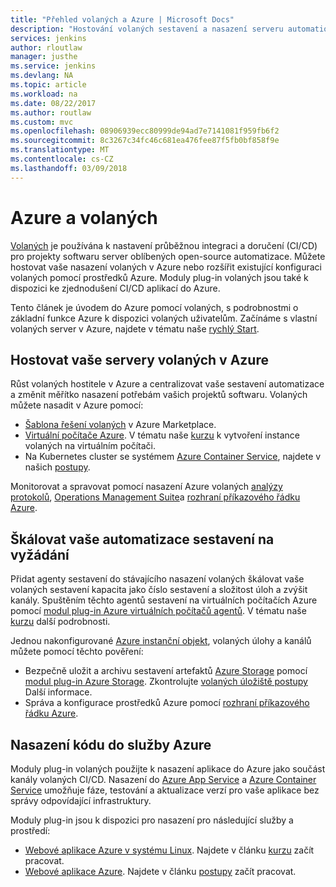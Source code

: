 ```yaml
---
title: "Přehled volaných a Azure | Microsoft Docs"
description: "Hostování volaných sestavení a nasazení serveru automation v Azure a pomocí Azure výpočetní a úložnou kapacitu rozšířit nepřetržité integrace a nasazení kanály (CI/CD)."
services: jenkins
author: rloutlaw
manager: justhe
ms.service: jenkins
ms.devlang: NA
ms.topic: article
ms.workload: na
ms.date: 08/22/2017
ms.author: routlaw
ms.custom: mvc
ms.openlocfilehash: 08906939ecc80999de94ad7e7141081f959fb6f2
ms.sourcegitcommit: 8c3267c34fc46c681ea476fee87f5fb0bf858f9e
ms.translationtype: MT
ms.contentlocale: cs-CZ
ms.lasthandoff: 03/09/2018
---
```

# <a name="azure-and-jenkins"></a>Azure a volaných

[Volaných](https://jenkins.io/) je používána k nastavení průběžnou integraci a doručení (CI/CD) pro projekty softwaru server oblíbených open-source automatizace. Můžete hostovat vaše nasazení volaných v Azure nebo rozšířit existující konfiguraci volaných pomocí prostředků Azure. Moduly plug-in volaných jsou také k dispozici ke zjednodušení CI/CD aplikací do Azure.

Tento článek je úvodem do Azure pomocí volaných, s podrobnostmi o základní funkce Azure k dispozici volaných uživatelům. Začínáme s vlastní volaných server v Azure, najdete v tématu naše [rychlý Start](install-jenkins-solution-template.md).

## <a name="host-your-jenkins-servers-in-azure"></a>Hostovat vaše servery volaných v Azure

Růst volaných hostitele v Azure a centralizovat vaše sestavení automatizace a změnit měřítko nasazení potřebám vašich projektů softwaru. Volaných můžete nasadit v Azure pomocí:
 
- [Šablona řešení volaných](install-jenkins-solution-template.md) v Azure Marketplace.
- [Virtuální počítače Azure](/azure/virtual-machines/linux/overview). V tématu naše [kurzu](/azure/virtual-machines/linux/tutorial-jenkins-github-docker-cicd) k vytvoření instance volaných na virtuálním počítači.
- Na Kubernetes cluster se systémem [Azure Container Service](/azure/container-service/kubernetes/container-service-kubernetes-walkthrough), najdete v našich [postupy](/azure/container-service/kubernetes/container-service-kubernetes-jenkins).

Monitorovat a spravovat pomocí nasazení Azure volaných [analýzy protokolů](/azure/log-analytics/log-analytics-overview), [Operations Management Suite](/azure/operations-management-suite/operations-management-suite-overview)a [rozhraní příkazového řádku Azure](/cli/azure).

## <a name="scale-your-build-automation-on-demand"></a>Škálovat vaše automatizace sestavení na vyžádání

Přidat agenty sestavení do stávajícího nasazení volaných škálovat vaše volaných sestavení kapacita jako číslo sestavení a složitost úloh a zvýšit kanály. Spuštěním těchto agentů sestavení na virtuálních počítačích Azure pomocí [modul plug-in Azure virtuálních počítačů agentů](jenkins-azure-vm-agents.md). V tématu naše [kurzu](/azure/jenkins/jenkins-azure-vm-agents) další podrobnosti.

Jednou nakonfigurované [Azure instanční objekt](/azure/azure-resource-manager/resource-group-overview), volaných úlohy a kanálů můžete pomocí těchto pověření:

- Bezpečně uložit a archivu sestavení artefaktů [Azure Storage](/azure/storage/common/storage-introduction) pomocí [modul plug-in Azure Storage](https://plugins.jenkins.io/windows-azure-storage). Zkontrolujte [volaných úložiště postupy](/azure/storage/common/storage-java-jenkins-continuous-integration-solution) Další informace.
- Správa a konfigurace prostředků Azure pomocí [rozhraní příkazového řádku Azure](/azure/jenkins/execute-cli-jenkins-pipeline).

## <a name="deploy-your-code-into-azure-services"></a>Nasazení kódu do služby Azure

Moduly plug-in volaných použijte k nasazení aplikace do Azure jako součást kanály volaných CI/CD. Nasazení do [Azure App Service](/azure/app-service/) a [Azure Container Service](/azure/container-service/kubernetes/) umožňuje fáze, testování a aktualizace verzí pro vaše aplikace bez správy odpovídající infrastruktury.

 Moduly plug-in jsou k dispozici pro nasazení pro následující služby a prostředí:

- [Webové aplikace Azure v systému Linux](/azure/app-service/containers/app-service-linux-intro). Najdete v článku [kurzu](java-deploy-webapp-tutorial.md) začít pracovat.
- [Webové aplikace Azure](/azure/app-service/app-service-web-overview). Najdete v článku [postupy](deploy-Jenkins-app-service-plugin.md) začít pracovat.

